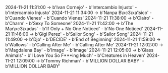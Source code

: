 2024-11-21 11:31:00 -> b'Ivan Cornejo' - b'Intercambio Injusto' - b'Intercambio Injusto'
2024-11-21 11:34:00 -> b'Nanpa B\xc3\xa1sico' - b'Cuando Vienes' - b'Cuando Vienes'
2024-11-21 11:38:00 -> b'Clairo' - b'Charm' - b'Sexy To Someone'
2024-11-21 11:42:00 -> b'The Mar\xc3\xadas' - b'If Only + No One Noticed' - b'No One Noticed'
2024-11-21 11:46:00 -> b'Gigi Perez' - b'Sailor Song' - b'Sailor Song'
2024-11-21 11:49:00 -> b'Djo' - b'DECIDE' - b'End of Beginning'
2024-11-21 11:59:00 -> b'Wallows' - b'Calling After Me' - b'Calling After Me'
2024-11-21 12:02:00 -> b'Magdalena Bay' - b'Image' - b'Image'
2024-11-21 12:05:00 -> b'Glass Animals' - b'I Love You So F***ing Much' - b'Creatures in Heaven'
2024-11-21 12:09:00 -> b'Tommy Richman' - b'MILLION DOLLAR BABY' - b'MILLION DOLLAR BABY'

